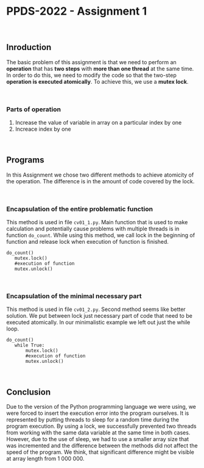 # PPDS-2022 - Assignment 1

<br />

## Inroduction
The basic problem of this assignment is that we need to perform 
an **operation** that has **two steps** with **more than one thread**
at the same time. In order to do this, we need to modify the code
so that the two-step **operation is executed atomically**.
To achieve this, we use a **mutex lock**. 

<br />

### Parts of operation
1. Increase the value of variable in array on a particular index by one
2. Increace index by one

<br />

## Programs
In this Assignment we chose two different methods to achieve atomicity of the operation. 
The difference is in the amount of code covered by the lock.

<br />

### Encapsulation of the entire problematic function
This method is used in file ```cv01_1.py```. Main function that is used to make
calculation and potentially cause problems with multiple threads is in function ```do_count```.
While using this method, we call lock in the beginning of function and release
lock when execution of function is finished. 

```
do_count()
   mutex.lock()
   #execution of function
   mutex.unlock()
```

<br />

### Encapsulation of the minimal necessary part
This method is used in file ```cv01_2.py```. Second method seems like better solution.
We put between lock just necessary part of code that need to be executed atomically. 
In our minimalistic example we left out just the while loop. 
```
do_count()
   while True:
       mutex.lock()
       #execution of function
       mutex.unlock()
```

<br />

## Conclusion
Due to the version of the Python programming language we were using,
we were forced to insert the execution error into the program ourselves.
It is represented by putting threads to sleep for a random time during 
the program execution. By using a lock, we successfully prevented two threads
from working with the same data variable at the same time in both cases.
However, due to the use of sleep, we had to use a smaller array size that
was incremented and the difference between the methods did not affect the
speed of the program. We think, that
significant difference might be visible at array length from 1 000 000.
